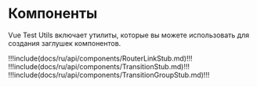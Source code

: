# Компоненты

Vue Test Utils включает утилиты, которые вы можете использовать для создания заглушек компонентов.

!!!include(docs/ru/api/components/RouterLinkStub.md)!!!
!!!include(docs/ru/api/components/TransitionStub.md)!!!
!!!include(docs/ru/api/components/TransitionGroupStub.md)!!!